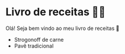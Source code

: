 # Livro de receitas :man_cook:

Olá! Seja bem vindo ao meu livro de receitas :wave:

- Strogonoff de carne
- Pavê tradicional

